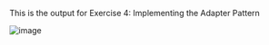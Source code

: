 This is the output for Exercise 4: Implementing the Adapter Pattern

![image](https://github.com/user-attachments/assets/6bad5f37-e38d-4ba6-8a8d-489faf16971a)
